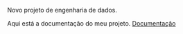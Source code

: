 Novo projeto de engenharia de dados.

Aqui está a documentação do meu projeto.
[Documentação](https://gurezende.github.io/Python-DuckDB/)